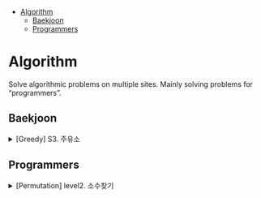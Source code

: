 - [Algorithm](#algorithm)
  - [Baekjoon](#baekjoon)
  - [Programmers](#programmers)

# Algorithm
Solve algorithmic problems on multiple sites. Mainly solving problems for “programmers”.

## Baekjoon
<details>
<summary>[Greedy] S3. 주유소</summary>

* Date : [2023-12-28]
* [File](https://github.com/tooha289/Algorithm/blob/main/Baekjoon/S3_%EC%A3%BC%EC%9C%A0%EC%86%8C.py)
* [Blog](https://wikinist.tistory.com/258)
</details>

## Programmers
<details>
<summary>[Permutation] level2. 소수찾기</summary>

* Date : [2024-01-02]
* [File](https://github.com/tooha289/Algorithm/blob/main/Programmers/%5BPermutation%5Dlevel2_%EC%86%8C%EC%88%98%EC%B0%BE%EA%B8%B0.py)
* [Blog](https://wikinist.tistory.com/259)
</details>